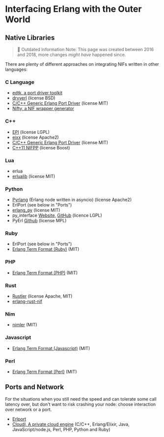 # Interfacing Erlang with the Outer World


## Native Libraries

> 👴 Outdated Information Note:
> This page was created between 2016 and 2018, more changes _might have_ happened since.

There are plenty of different approaches on integrating NIFs written in other
languages:

### C Language

*   [edtk, a port driver toolkit](http://www.snookles.com/erlang/edtk/)
*   [dryverl](http://dryverl.ow2.org/) (license BSD)
*   [C/C++ Generic Erlang Port Driver](https://github.com/okeuday/GEPD/)
    (license MIT)
*   [Nifty, a NIF wrapper generator](http://parapluu.github.io/nifty/)

### C++ 

*   [EPI](https://github.com/bsmr-erlang/epi) (license LGPL)
*   [eixx](https://github.com/saleyn/eixx) (license Apache2)
*   [C/C++ Generic Erlang Port Driver](https://github.com/okeuday/GEPD/)
    (license MIT)
*   [C++11 NIFPP](https://github.com/goertzenator/nifpp) (license Boost)

### Lua

*   erlua
*   [erlualib](https://github.com/Eonblast/Erlualib) (license MIT)

### Python

*   [Pyrlang](https://github.com/esl/Pyrlang) (Erlang node written in asyncio) (license Apache2)
*   ErlPort (see below in "Ports")
*   [erlang_py](https://github.com/okeuday/erlang_py/) (license MIT)
*   py_interface
    [Website](http://www.lysator.liu.se/~tab/erlang/py_interface/),
    [GitHub](https://github.com/tomas-abrahamsson/py_interface.git) (licence LGPL)
*   PyErl [Github](https://github.com/hamano/python-erlang-interface) (license MPL)

### Ruby

*   ErlPort (see below in "Ports")
*   [Erlang Term Format (Ruby)](https://github.com/okeuday/erlang_rb) (MIT)

### PHP

*   [Erlang Term Format (PHP)](https://github.com/okeuday/erlang_php) (MIT)


### Rust

*   [Rustler](https://github.com/hansihe/Rustler) (license Apache, MIT)
*   [erlang-rust-nif](https://github.com/erszcz/erlang-rust-nif)

### Nim

*   [nimler](https://github.com/wltsmrz/nimler) (MIT)

### Javascript

*   [Erlang Term Format (Javascript)](https://github.com/okeuday/erlang_js) (MIT)

### Perl

*   [Erlang Term Format (Perl)](https://github.com/okeuday/erlang_pl) (MIT)

## Ports and Network

For the situations when you still need the speed and can tolerate some call
latency over, but don't want to risk crashing your node: choose interaction over
network or a port.

*   [Erlport](http://erlport.org/)
*   [CloudI, A private cloud engine](http://cloudi.org/)
    (C/C++, Erlang/Elixir, Java, JavaScript/node.js, Perl, PHP, Python and Ruby)
